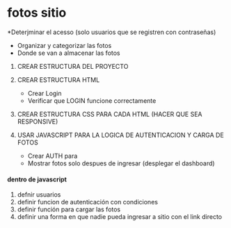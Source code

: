 # fotos sitio  
 *Deterjminar el acesso (solo usuarios que se registren con contraseñas)
 * Organizar y categorizar las fotos
 * Donde se van a almacenar las fotos

 1. CREAR ESTRUCTURA DEL PROYECTO
 2. CREAR ESTRUCTURA HTML
    - Crear Login 
    - Verificar que LOGIN funcione correctamente
 3. CREAR ESTRUCTURA CSS PARA CADA HTML (HACER QUE SEA RESPONSIVE)
 4. USAR JAVASCRIPT PARA LA LOGICA DE AUTENTICACION Y CARGA DE FOTOS   
   
    - Crear AUTH para 
    - Mostrar fotos solo despues de ingresar (desplegar el dashboard)

#### dentro de javascript  
1. defnir usuarios
2. definir funcion de autenticación con condiciones
3. definir función para cargar las fotos
4. definir una forma en que nadie pueda ingresar a sitio con el link directo

